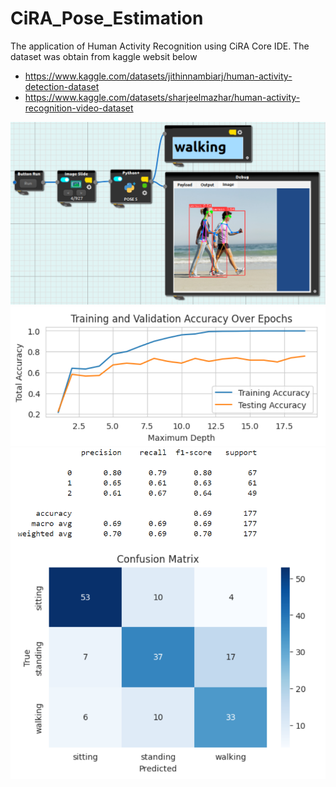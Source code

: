 # CiRA_Pose_Estimation
The application of Human Activity Recognition using CiRA Core IDE.
The dataset was obtain from kaggle websit below
- https://www.kaggle.com/datasets/jithinnambiarj/human-activity-detection-dataset
- https://www.kaggle.com/datasets/sharjeelmazhar/human-activity-recognition-video-dataset

![](./CiRA_Core_Workspace.png)<br/>
![](./training_graph.png)<br/>
![](./confusion_matrix.png)<br/>

